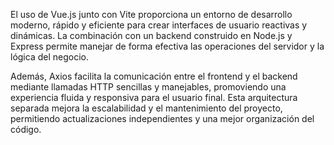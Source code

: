 El uso de Vue.js junto con Vite proporciona un entorno de desarrollo moderno, rápido y eficiente para crear interfaces de usuario reactivas y dinámicas.
La combinación con un backend construido en Node.js y Express permite manejar de forma efectiva las operaciones del servidor y la lógica del negocio.

Además, Axios facilita la comunicación entre el frontend y el backend mediante llamadas HTTP sencillas y manejables, promoviendo una experiencia fluida y responsiva para el usuario final.
Esta arquitectura separada mejora la escalabilidad y el mantenimiento del proyecto, permitiendo actualizaciones independientes y una mejor organización del código.
